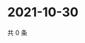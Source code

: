 # 2021-10-30

共 0 条

<!-- BEGIN WEIBO -->
<!-- 最后更新时间 Sat Oct 30 2021 19:07:02 GMT+0800 (China Standard Time) -->

<!-- END WEIBO -->
